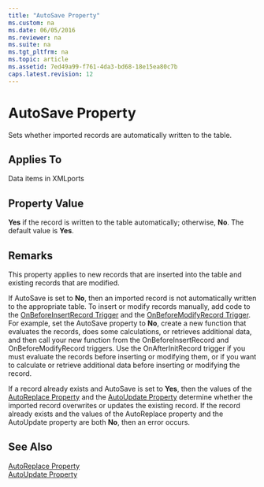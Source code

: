 ```yaml
---
title: "AutoSave Property"
ms.custom: na
ms.date: 06/05/2016
ms.reviewer: na
ms.suite: na
ms.tgt_pltfrm: na
ms.topic: article
ms.assetid: 7ed49a99-f761-4da3-bd68-18e15ea80c7b
caps.latest.revision: 12
---
```

# AutoSave Property
Sets whether imported records are automatically written to the table.  
  
## Applies To  
 Data items in XMLports  
  
## Property Value  
 **Yes** if the record is written to the table automatically; otherwise, **No**. The default value is **Yes**.  
  
## Remarks  
 This property applies to new records that are inserted into the table and existing records that are modified.  
  
 If AutoSave is set to **No**, then an imported record is not automatically written to the appropriate table. To insert or modify records manually, add code to the [OnBeforeInsertRecord Trigger](OnBeforeInsertRecord-Trigger.md) and the [OnBeforeModifyRecord Trigger](OnBeforeModifyRecord-Trigger.md). For example, set the AutoSave property to **No**, create a new function that evaluates the records, does some calculations, or retrieves additional data, and then call your new function from the OnBeforeInsertRecord and OnBeforeModifyRecord triggers. Use the OnAfterInitRecord trigger if you must evaluate the records before inserting or modifying them, or if you want to calculate or retrieve additional data before inserting or modifying the record.  
  
 If a record already exists and AutoSave is set to **Yes**, then the values of the [AutoReplace Property](AutoReplace-Property.md) and the [AutoUpdate Property](AutoUpdate-Property.md) determine whether the imported record overwrites or updates the existing record. If the record already exists and the values of the AutoReplace property and the AutoUpdate property are both **No**, then an error occurs.  
  
## See Also  
 [AutoReplace Property](AutoReplace-Property.md)   
 [AutoUpdate Property](AutoUpdate-Property.md)